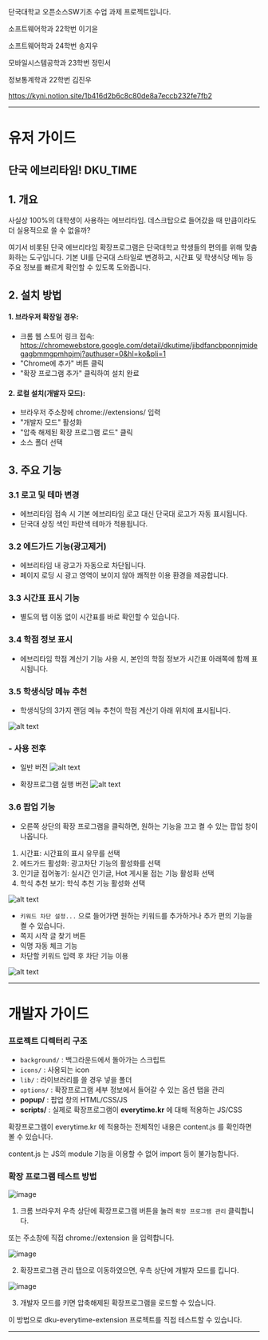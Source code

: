 단국대학교 오픈소스SW기초 수업 과제 프로젝트입니다.

소프트웨어학과 22학번 이기윤

소프트웨어학과 24학번 송지우

모바일시스템공학과 23학번 정민서

정보통계학과 22학번 김진우

https://kyni.notion.site/1b416d2b6c8c80de8a7eccb232fe7fb2


---
# 유저 가이드 

## 단국 에브리타임! DKU_TIME 

## 1. 개요 

사실상 100%의 대학생이 사용하는 에브리타임. 데스크탑으로 들어갔을 때 만큼이라도 더 실용적으로 쓸 수 없을까? 

여기서 비롯된 단국 에브리타임 확장프로그램은 단국대학교 학생들의 편의를 위해 맞춤화하는 도구입니다. 기본 UI를 단국대 스타일로 변경하고, 시간표 및 학생식당 메뉴 등 주요 정보를 빠르게 확인할 수 있도록 도와줍니다. 

## 2. 설치 방법 

#### 1. 브라우저 확장일 경우:
 - 크롬 웹 스토어 링크 접속: https://chromewebstore.google.com/detail/dkutime/jibdfancbponnjmidegagbmmgpmhpjmj?authuser=0&hl=ko&pli=1
 - "Chrome에 추가" 버튼 클릭
 - "확장 프로그램 추가" 클릭하여 설치 완료

#### 2. 로컬 설치(개발자 모드):
 - 브라우저 주소창에 chrome://extensions/ 입력
 - "개발자 모드" 활성화
 - "압축 해제된 확장 프로그램 로드" 클릭
 - 소스 폴더 선택 


## 3. 주요 기능 

### 3.1 로고 및 테마 변경 
- 에브리타임 접속 시 기본 에브리타임 로고 대신 단국대 로고가 자동 표시됩니다. 
- 단국대 상징 색인 파란색 테마가 적용됩니다.

### 3.2 에드가드 기능(광고제거)
- 에브리타임 내 광고가 자동으로 차단됩니다. 
- 페이지 로딩 시 광고 영역이 보이지 않아 쾌적한 이용 환경을 제공합니다. 

### 3.3 시간표 표시 기능
- 별도의 탭 이동 없이 시간표를 바로 확인할 수 있습니다. 

### 3.4 학점 정보 표시 
- 에브리타임 학점 계산기 기능 사용 시, 본인의 학점 정보가 시간표 아래쪽에 함께 표시됩니다.

### 3.5 학생식당 메뉴 추천 
- 학생식당의 3가지 랜덤 메뉴 추천이 학점 계산기 아래 위치에 표시됩니다. 

![alt text](image-3.png)

### - 사용 전후 
- 일반 버전
![alt text](image.png)

- 확장프로그램 실행 버전
![alt text](<스크린샷 2025-06-01 214908.png>)


### 3.6 팝업 기능

- 오른쪽 상단의 확장 프로그램을 클릭하면, 원하는 기능을 끄고 켤 수 있는 팝업 창이 나옵니다. 
 1. 시간표: 시간표의 표시 유무를 선택
 2. 에드가드 활성화: 광고차단 기능의 활성화를 선택
 3. 인기글 접어놓기: 실시간 인기글, Hot 게시물 접는 기능 활성화 선택 
 4. 학식 추천 보기: 학식 추천 기능 활성화 선택


![alt text](image-1.png)

- `키워드 차단 설정...` 으로 들어가면 원하는 키워드를 추가하거나 추가 편의 기능을 켤 수 있습니다. 
 - 쪽지 시작 글 찾기 버튼
 - 익명 자동 체크 기능
 - 차단할 키워드 입력 후 차단 기능 이용

![alt text](image-2.png)




---
# 개발자 가이드

### 프로젝트 디렉터리 구조
- `background/` : 백그라운드에서 돌아가는 스크립트
- `icons/` : 사용되는 icon
- `lib/` : 라이브러리를 쓸 경우 넣을 폴더
- `options/` : 확장프로그램 세부 정보에서 들어갈 수 있는 옵션 탭을 관리
- **popup/** : 팝업 창의 HTML/CSS/JS
- **scripts/** : 실제로 확장프로그램이 **everytime.kr** 에 대해 적용하는 JS/CSS

확장프로그램이 everytime.kr 에 적용하는 전체적인 내용은 content.js 를 확인하면 볼 수 있습니다.

content.js 는 JS의 module 기능을 이용할 수 없어 import 등이 불가능합니다.

### 확장 프로그램 테스트 방법

![image](https://github.com/user-attachments/assets/df6659b7-759e-4dcd-82db-b1ec7dad1177)

1. 크롬 브라우저 우측 상단에 확장프로그램 버튼을 눌러 `확장 프로그램 관리` 클릭합니다.

또는 주소창에 직접 chrome://extension 을 입력합니다.

![image](https://github.com/user-attachments/assets/47b917a6-02e3-433c-a4b0-ea7c762c8e45)

2. 확장프로그램 관리 탭으로 이동하였으면, 우측 상단에 개발자 모드를 킵니다.

![image](https://github.com/user-attachments/assets/dc1fba75-7b9f-499d-bbb5-5da6d64bd6ea)

3. 개발자 모드를 키면 압축해제된 확장프로그램을 로드할 수 있습니다.

이 방법으로 dku-everytime-extension 프로젝트를 직접 테스트할 수 있습니다.

---


[def]: https://github.com/bubbletea03/dku-everytime-extension/issues/14
